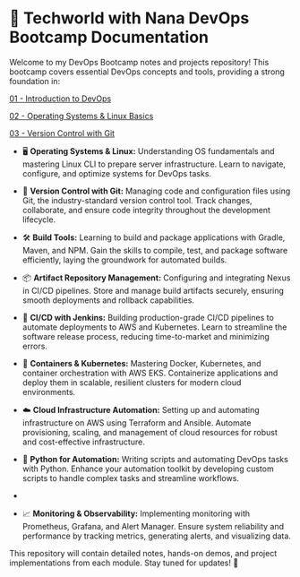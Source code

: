 # 🚀 Techworld with Nana DevOps Bootcamp Documentation

Welcome to my DevOps Bootcamp notes and projects repository! This bootcamp covers essential DevOps concepts and tools, providing a strong foundation in:

[01 - Introduction to DevOps](./my-notes/01%20-%20Introduction%20to%20DevOps.md)

[02 - Operating Systems & Linux Basics](./my-notes/02%20-%20Operating%20Systems%20&%20Linux%20Basics.md)

[03 - Version Control with Git](./my-notes/03%20-%20Version%20Control%20with%20Git.md)

- 🖥️ **Operating Systems & Linux:** Understanding OS fundamentals and mastering Linux CLI to prepare server infrastructure. Learn to navigate, configure, and optimize systems for DevOps tasks.
  
- 🌱 **Version Control with Git:** Managing code and configuration files using Git, the industry-standard version control tool. Track changes, collaborate, and ensure code integrity throughout the development lifecycle.
  
- 🛠️ **Build Tools:** Learning to build and package applications with Gradle, Maven, and NPM. Gain the skills to compile, test, and package software efficiently, laying the groundwork for automated builds.
  
- 📦 **Artifact Repository Management:** Configuring and integrating Nexus in CI/CD pipelines. Store and manage build artifacts securely, ensuring smooth deployments and rollback capabilities.
  
- 🔄 **CI/CD with Jenkins:** Building production-grade CI/CD pipelines to automate deployments to AWS and Kubernetes. Learn to streamline the software release process, reducing time-to-market and minimizing errors.
  
- 🐳 **Containers & Kubernetes:** Mastering Docker, Kubernetes, and container orchestration with AWS EKS. Containerize applications and deploy them in scalable, resilient clusters for modern cloud environments.
  
- ☁️ **Cloud Infrastructure Automation:** Setting up and automating infrastructure on AWS using Terraform and Ansible. Automate provisioning, scaling, and management of cloud resources for robust and cost-effective infrastructure.
- 🐍 **Python for Automation:** Writing scripts and automating DevOps tasks with Python. Enhance your automation toolkit by developing custom scripts to handle complex tasks and streamline workflows.
- 
- 📈 **Monitoring & Observability:** Implementing monitoring with Prometheus, Grafana, and Alert Manager. Ensure system reliability and performance by tracking metrics, generating alerts, and visualizing data.

This repository will contain detailed notes, hands-on demos, and project implementations from each module. Stay tuned for updates! 🚀
